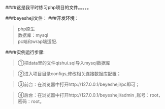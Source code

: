 
####这是我平时练习php项目的文件。。。。。

###beyesheji文件：
###开发环境：
>php原生   
>数据库：mysql  
>pc端和wrap端适配. 

####实例运行步骤:

>①把data里的文件qishui.sql导入mysql数据库

>②进入项目目录configs,修改相关连接数据库配置；

>③前台：在浏览器中打开http://127.0.0.1/beyesheji/pc即可；

>④后台：在浏览器中打开http://127.0.0.1/beyesheji/admin ,账号：root，密码：root。
